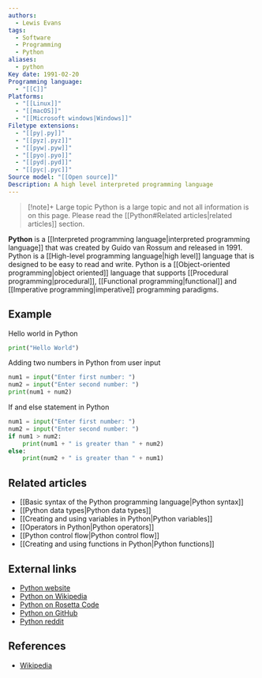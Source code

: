 ```yaml
---
authors:
  - Lewis Evans
tags:
  - Software
  - Programming
  - Python
aliases:
  - python
Key date: 1991-02-20
Programming language:
  - "[[C]]"
Platforms:
  - "[[Linux]]"
  - "[[macOS]]"
  - "[[Microsoft windows|Windows]]"
Filetype extensions:
  - "[[py|.py]]"
  - "[[pyz|.pyz]]"
  - "[[pyw|.pyw]]"
  - "[[pyo|.pyo]]"
  - "[[pyd|.pyd]]"
  - "[[pyc|.pyc]]"
Source model: "[[Open source]]"
Description: A high level interpreted programming language
---
```

> [!note]+ Large topic
> Python is a large topic and not all information is on this page. Please read the [[Python#Related articles|related articles]] section.

**Python** is a [[Interpreted programming language|interpreted programming language]] that was created by Guido van Rossum and released in 1991. Python is a [[High-level programming language|high level]] language that is designed to be easy to read and write. Python is a [[Object-oriented programming|object oriented]] language that supports [[Procedural programming|procedural]], [[Functional programming|functional]] and [[Imperative programming|imperative]] programming paradigms. 

## Example

Hello world in Python
```python
print("Hello World")
```

Adding two numbers in Python from user input
```python
num1 = input("Enter first number: ")
num2 = input("Enter second number: ")
print(num1 + num2)
```

If and else statement in Python
```python
num1 = input("Enter first number: ")
num2 = input("Enter second number: ")
if num1 > num2:
    print(num1 + " is greater than " + num2)
else:
    print(num2 + " is greater than " + num1)
```

## Related articles
- [[Basic syntax of the Python programming language|Python syntax]]
- [[Python data types|Python data types]]
- [[Creating and using variables in Python|Python variables]]
- [[Operators in Python|Python operators]]
- [[Python control flow|Python control flow]]
- [[Creating and using functions in Python|Python functions]]

## External links
- [Python website](https://www.python.org/)
- [Python on Wikipedia](https://en.wikipedia.org/wiki/Python_(programming_language))
- [Python on Rosetta Code](https://rosettacode.org/wiki/Category:Python)
- [Python on GitHub](https://www.github.com/python/cpython)
- [Python reddit](https://www.reddit.com/r/Python/)

## References
- [Wikipedia](https://en.wikipedia.org/wiki/Python_(programming_language))